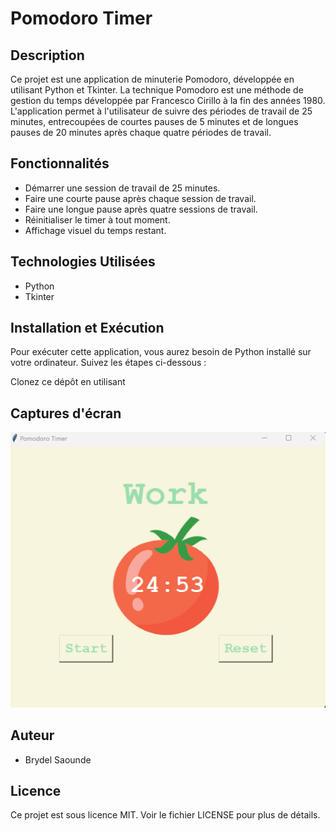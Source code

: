 # Pomodoro Timer

## Description
Ce projet est une application de minuterie Pomodoro, développée en utilisant Python et Tkinter. La technique Pomodoro est une méthode de gestion du temps développée par Francesco Cirillo à la fin des années 1980. L'application permet à l'utilisateur de suivre des périodes de travail de 25 minutes, entrecoupées de courtes pauses de 5 minutes et de longues pauses de 20 minutes après chaque quatre périodes de travail.

## Fonctionnalités
- Démarrer une session de travail de 25 minutes.
- Faire une courte pause après chaque session de travail.
- Faire une longue pause après quatre sessions de travail.
- Réinitialiser le timer à tout moment.
- Affichage visuel du temps restant.

## Technologies Utilisées
- Python
- Tkinter

## Installation et Exécution
Pour exécuter cette application, vous aurez besoin de Python installé sur votre ordinateur. Suivez les étapes ci-dessous :

Clonez ce dépôt en utilisant 


## Captures d'écran
![alt text](image.png)

## Auteur
- Brydel Saounde

## Licence
Ce projet est sous licence MIT. Voir le fichier LICENSE pour plus de détails.

